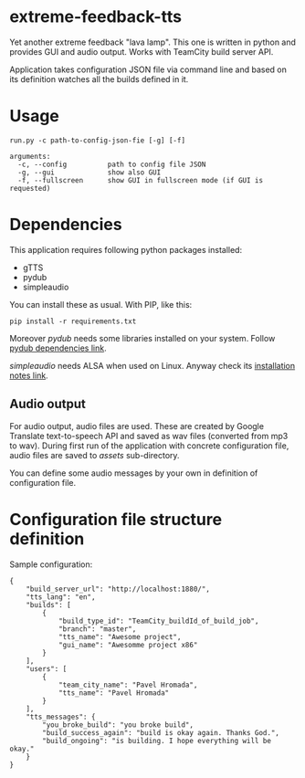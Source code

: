 # extreme-feedback-tts

Yet another extreme feedback "lava lamp". This one is written in python and provides GUI and
audio output. Works with TeamCity build server API.

Application takes configuration JSON file via command line and based
on its definition watches all the builds defined in it.

# Usage

```
run.py -c path-to-config-json-fie [-g] [-f]

arguments:
  -c, --config          path to config file JSON
  -g, --gui             show also GUI
  -f, --fullscreen      show GUI in fullscreen mode (if GUI is requested)
```

# Dependencies

This application requires following python packages installed:

* gTTS
* pydub
* simpleaudio

You can install these as usual. With PIP, like this:

```
pip install -r requirements.txt
```

Moreover *pydub* needs some libraries installed on your system. Follow
[pydub dependencies link](https://github.com/jiaaro/pydub#dependencies).

*simpleaudio* needs ALSA when used on Linux. Anyway check its
[installation notes link](https://simpleaudio.readthedocs.io/en/latest/installation.html).

## Audio output

For audio output, audio files are used. These are created by Google Translate text-to-speech API
and saved as wav files (converted from mp3 to wav). During first run of the application with
concrete configuration file, audio files are saved to *assets* sub-directory.

You can define some audio messages by your own in definition of configuration file.

# Configuration file structure definition

Sample configuration:

```
{
    "build_server_url": "http://localhost:1880/",
    "tts_lang": "en",
    "builds": [
        {
            "build_type_id": "TeamCity_buildId_of_build_job",
            "branch": "master",
            "tts_name": "Awesome project",
            "gui_name": "Awesomme project x86"
        }
    ],
    "users": [
        {
            "team_city_name": "Pavel Hromada",
            "tts_name": "Pavel Hromada"
        }
    ],
    "tts_messages": {
        "you_broke_build": "you broke build",
        "build_success_again": "build is okay again. Thanks God.",
        "build_ongoing": "is building. I hope everything will be okay."
    }
}
```
